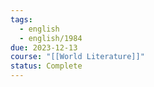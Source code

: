 ```yaml
---
tags:
  - english
  - english/1984
due: 2023-12-13
course: "[[World Literature]]"
status: Complete
---
```

